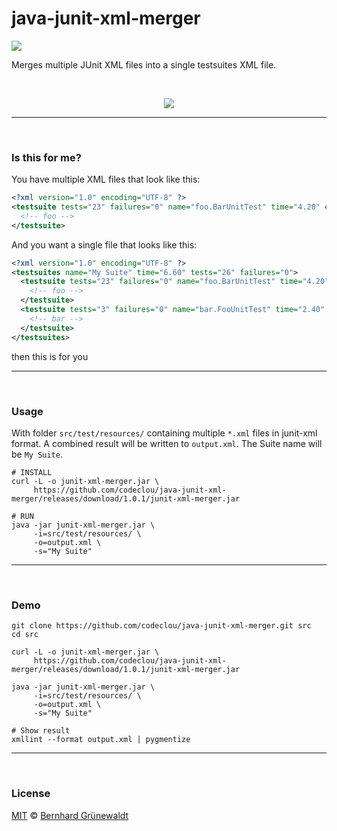 # java-junit-xml-merger

[![](https://codeclou.github.io/doc/badges/generated/test-coverage-100.svg?v2)](https://codeclou.github.io/java-junit-xml-merger/test-coverage/1.0.1/)

Merges multiple JUnit XML files into a single testsuites XML file.

&nbsp;

<p align="center"><img src"=width="80%" src="https://codeclou.github.io/java-junit-xml-merger/img/demo.gif" /></p>

----
&nbsp;

### Is this for me?

You have multiple XML files that look like this:

```xml
<?xml version="1.0" encoding="UTF-8" ?>
<testsuite tests="23" failures="0" name="foo.BarUnitTest" time="4.20" errors="0" skipped="0">
  <!-- foo -->
</testsuite>
```

And you want a single file that looks like this:

```xml
<?xml version="1.0" encoding="UTF-8" ?>
<testsuites name="My Suite" time="6.60" tests="26" failures="0">
  <testsuite tests="23" failures="0" name="foo.BarUnitTest" time="4.20" errors="0" skipped="0">
    <!-- foo -->
  </testsuite>
  <testsuite tests="3" failures="0" name="bar.FooUnitTest" time="2.40" errors="0" skipped="0">
    <!-- bar -->
  </testsuite>
</testsuites>
```

then this is for you

----
&nbsp;

### Usage

With folder `src/test/resources/` containing multiple `*.xml` files in junit-xml format.
A combined result will be written to `output.xml`. The Suite name will be `My Suite`.

```
# INSTALL
curl -L -o junit-xml-merger.jar \
     https://github.com/codeclou/java-junit-xml-merger/releases/download/1.0.1/junit-xml-merger.jar

# RUN
java -jar junit-xml-merger.jar \
     -i=src/test/resources/ \
     -o=output.xml \
     -s="My Suite"
```

-----
&nbsp;

### Demo

```
git clone https://github.com/codeclou/java-junit-xml-merger.git src
cd src

curl -L -o junit-xml-merger.jar \
     https://github.com/codeclou/java-junit-xml-merger/releases/download/1.0.1/junit-xml-merger.jar

java -jar junit-xml-merger.jar \
     -i=src/test/resources/ \
     -o=output.xml \
     -s="My Suite"

# Show result
xmllint --format output.xml | pygmentize
```


----
&nbsp;

### License

[MIT](https://github.com/codeclou/java-junit-xml-merger/blob/master/LICENSE) © [Bernhard Grünewaldt](https://github.com/clouless)
